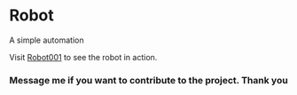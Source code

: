 # Robot
A simple automation 

Visit [Robot001](https://robot001.vercel.app/) to see the robot in action. 

### Message me if you want to contribute to the project. Thank you
